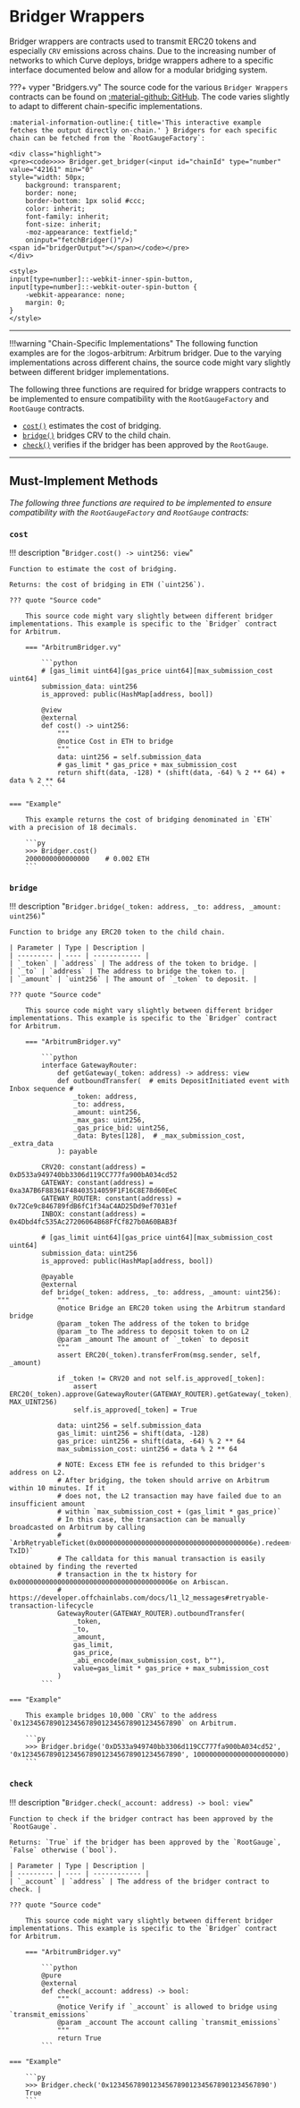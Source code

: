 <h1>Bridger Wrappers</h1>

<script src="/assets/javascripts/contracts/gauges/bridgers.js"></script>
<script src="https://cdn.jsdelivr.net/npm/web3@1.5.2/dist/web3.min.js"></script>

Bridger wrappers are contracts used to transmit ERC20 tokens and especially `CRV` emissions across chains. Due to the increasing number of networks to which Curve deploys, bridge wrappers adhere to a specific interface documented below and allow for a modular bridging system.

???+ vyper "Bridgers.vy"
    The source code for the various `Bridger Wrappers` contracts can be found on [:material-github: GitHub](https://github.com/curvefi/curve-xchain-factory/tree/master/contracts/bridgers). The code varies slightly to adapt to different chain-specific implementations.

    :material-information-outline:{ title='This interactive example fetches the output directly on-chain.' } Bridgers for each specific chain can be fetched from the `RootGaugeFactory`:

    <div class="highlight">
    <pre><code>>>> Bridger.get_bridger(<input id="chainId" type="number" value="42161" min="0" 
    style="width: 50px; 
        background: transparent; 
        border: none; 
        border-bottom: 1px solid #ccc; 
        color: inherit; 
        font-family: inherit; 
        font-size: inherit; 
        -moz-appearance: textfield;" 
        oninput="fetchBridger()"/>)
    <span id="bridgerOutput"></span></code></pre>
    </div>

    <style>
    input[type=number]::-webkit-inner-spin-button, 
    input[type=number]::-webkit-outer-spin-button {
        -webkit-appearance: none;
        margin: 0;
    }
    </style>

---

!!!warning "Chain-Specific Implementations"
    The following function examples are for the :logos-arbitrum: Arbitrum bridger. Due to the varying implementations across different chains, the source code might vary slightly between different bridger implementations.

The following three functions are required for bridge wrappers contracts to be implemented to ensure compatibility with the `RootGaugeFactory` and `RootGauge` contracts.

- [`cost()`](#cost) estimates the cost of bridging.
- [`bridge()`](#bridge) bridges CRV to the child chain.
- [`check()`](#check) verifies if the bridger has been approved by the `RootGauge`.

---

## **Must-Implement Methods**

*The following three functions are required to be implemented to ensure compatibility with the `RootGaugeFactory` and `RootGauge` contracts:*

### `cost`
!!! description "`Bridger.cost() -> uint256: view`"

    Function to estimate the cost of bridging.

    Returns: the cost of bridging in ETH (`uint256`).

    ??? quote "Source code"

        This source code might vary slightly between different bridger implementations. This example is specific to the `Bridger` contract for Arbitrum.

        === "ArbitrumBridger.vy"

            ```python
            # [gas_limit uint64][gas_price uint64][max_submission_cost uint64]
            submission_data: uint256
            is_approved: public(HashMap[address, bool])

            @view
            @external
            def cost() -> uint256:
                """
                @notice Cost in ETH to bridge
                """
                data: uint256 = self.submission_data
                # gas_limit * gas_price + max_submission_cost
                return shift(data, -128) * (shift(data, -64) % 2 ** 64) + data % 2 ** 64
            ```

    === "Example"

        This example returns the cost of bridging denominated in `ETH` with a precision of 18 decimals.

        ```py
        >>> Bridger.cost()
        2000000000000000    # 0.002 ETH
        ```

### `bridge`
!!! description "`Bridger.bridge(_token: address, _to: address, _amount: uint256)`"

    Function to bridge any ERC20 token to the child chain.

    | Parameter | Type | Description |
    | --------- | ---- | ------------ |
    | `_token` | `address` | The address of the token to bridge. |
    | `_to` | `address` | The address to bridge the token to. |
    | `_amount` | `uint256` | The amount of `_token` to deposit. |

    ??? quote "Source code"

        This source code might vary slightly between different bridger implementations. This example is specific to the `Bridger` contract for Arbitrum.

        === "ArbitrumBridger.vy"

            ```python
            interface GatewayRouter:
                def getGateway(_token: address) -> address: view
                def outboundTransfer(  # emits DepositInitiated event with Inbox sequence #
                    _token: address,
                    _to: address,
                    _amount: uint256,
                    _max_gas: uint256,
                    _gas_price_bid: uint256,
                    _data: Bytes[128],  # _max_submission_cost, _extra_data
                ): payable

            CRV20: constant(address) = 0xD533a949740bb3306d119CC777fa900bA034cd52
            GATEWAY: constant(address) = 0xa3A7B6F88361F48403514059F1F16C8E78d60EeC
            GATEWAY_ROUTER: constant(address) = 0x72Ce9c846789fdB6fC1f34aC4AD25Dd9ef7031ef
            INBOX: constant(address) = 0x4Dbd4fc535Ac27206064B68FfCf827b0A60BAB3f

            # [gas_limit uint64][gas_price uint64][max_submission_cost uint64]
            submission_data: uint256
            is_approved: public(HashMap[address, bool])

            @payable
            @external
            def bridge(_token: address, _to: address, _amount: uint256):
                """
                @notice Bridge an ERC20 token using the Arbitrum standard bridge
                @param _token The address of the token to bridge
                @param _to The address to deposit token to on L2
                @param _amount The amount of `_token` to deposit
                """
                assert ERC20(_token).transferFrom(msg.sender, self, _amount)

                if _token != CRV20 and not self.is_approved[_token]:
                    assert ERC20(_token).approve(GatewayRouter(GATEWAY_ROUTER).getGateway(_token), MAX_UINT256)
                    self.is_approved[_token] = True

                data: uint256 = self.submission_data
                gas_limit: uint256 = shift(data, -128)
                gas_price: uint256 = shift(data, -64) % 2 ** 64
                max_submission_cost: uint256 = data % 2 ** 64

                # NOTE: Excess ETH fee is refunded to this bridger's address on L2.
                # After bridging, the token should arrive on Arbitrum within 10 minutes. If it
                # does not, the L2 transaction may have failed due to an insufficient amount
                # within `max_submission_cost + (gas_limit * gas_price)`
                # In this case, the transaction can be manually broadcasted on Arbitrum by calling
                # `ArbRetryableTicket(0x000000000000000000000000000000000000006e).redeem(redemption-TxID)`
                # The calldata for this manual transaction is easily obtained by finding the reverted
                # transaction in the tx history for 0x000000000000000000000000000000000000006e on Arbiscan.
                # https://developer.offchainlabs.com/docs/l1_l2_messages#retryable-transaction-lifecycle
                GatewayRouter(GATEWAY_ROUTER).outboundTransfer(
                    _token,
                    _to,
                    _amount,
                    gas_limit,
                    gas_price,
                    _abi_encode(max_submission_cost, b""),
                    value=gas_limit * gas_price + max_submission_cost
                )
            ```

    === "Example"

        This example bridges 10,000 `CRV` to the address `0x1234567890123456789012345678901234567890` on Arbitrum.

        ```py
        >>> Bridger.bridge('0xD533a949740bb3306d119CC777fa900bA034cd52', '0x1234567890123456789012345678901234567890', 10000000000000000000000)
        ```

### `check`
!!! description "`Bridger.check(_account: address) -> bool: view`"

    Function to check if the bridger contract has been approved by the `RootGauge`.

    Returns: `True` if the bridger has been approved by the `RootGauge`, `False` otherwise (`bool`).

    | Parameter | Type | Description |
    | --------- | ---- | ------------ |
    | `_account` | `address` | The address of the bridger contract to check. |

    ??? quote "Source code"

        This source code might vary slightly between different bridger implementations. This example is specific to the `Bridger` contract for Arbitrum.

        === "ArbitrumBridger.vy"

            ```python
            @pure
            @external
            def check(_account: address) -> bool:
                """
                @notice Verify if `_account` is allowed to bridge using `transmit_emissions`
                @param _account The account calling `transmit_emissions`
                """
                return True
            ```

    === "Example"

        ```py
        >>> Bridger.check('0x1234567890123456789012345678901234567890')
        True
        ```
